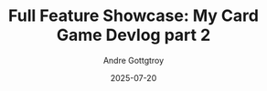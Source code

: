 ---
id: 102
title: "Full Feature Showcase: My Card Game Devlog part 2"
date: "2025-07-20"
author: "Andre Gottgtroy"
tags: ["Devlog", "Card Game", "Systems Design", "Unity"]
featured: true
series: "Card Game Devlog"
part: 2
content:
  - type: paragraph
    text: "This post is a complete demonstration of all the features available in the blog. You can use this file as a template for your own posts! This new system allows for a flexible arrangement of content, letting me place images, videos, and galleries exactly where they make the most sense in the article."
  - type: heading
    text: "Single Image Example"
  - type: image
    src: '/ravenhill-image.png'
    alt: "Concept art for a powerful spell card from Ravenhill."
  - type: heading
    text: "Video Demonstration"
  - type: video
    videoId: "oq9raTB9cHM"
    alt: "YouTube trailer for the game Ravenhill."
  - type: heading
    text: "Screenshot Gallery"
  - type: gallery
    screenshots:
      - "https://placehold.co/1600x900/18181b/8b5cf6?text=Card+Gallery+1"
      - "https://placehold.co/1600x900/18181b/8b5cf6?text=Card+Gallery+2"
      - "https://placehold.co/1600x900/18181b/8b5cf6?text=Card+Gallery+3"
    alt: "A gallery showing various in-game screenshots."
  - type: heading
    text: "Other Formatting Options"
  - type: list
    items:
      - "<strong>Prototyping:</strong> The first and most crucial step."
      - "<strong>Art & Assets:</strong> Creating the visual style of the game."
      - "<em>Systems Design:</em> Building the core rules and mechanics."
  - type: blockquote
    text: "This new content system provides the flexibility I need to write truly engaging devlogs."
---